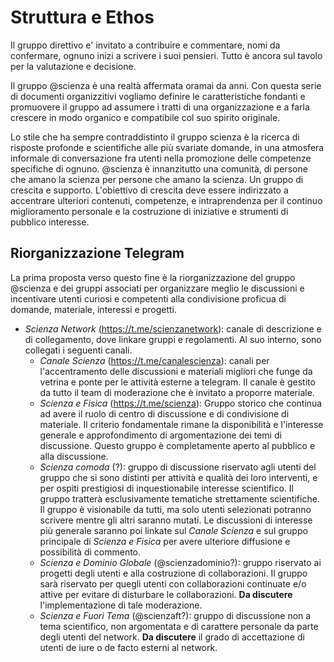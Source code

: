# Struttura e Ethos

Il gruppo direttivo e' invitato a contribuire e commentare, nomi da confermare, ognuno inizi a scrivere i suoi pensieri. Tutto è ancora sul tavolo per la valutazione e decisione.

Il gruppo @scienza è una realtà affermata oramai da anni. Con questa serie di documenti organizzitivi vogliamo definire le caratteristiche fondanti e promuovere il gruppo ad assumere i tratti di una organizzazione e a farla crescere in modo organico e compatibile col suo spirito originale.

Lo stile che ha sempre contraddistinto il gruppo scienza è la ricerca di risposte profonde e scientifiche alle più svariate domande, in una atmosfera informale di conversazione fra utenti nella promozione delle competenze specifiche di ognuno. @scienza è innanzitutto una comunità, di persone che amano la scienza per persone che amano la scienza. Un gruppo di crescita e supporto. L'obiettivo di crescita deve essere indirizzato a accentrare ulteriori contenuti, competenze, e intraprendenza per il continuo miglioramento personale e la costruzione di iniziative e strumenti di pubblico interesse.

## Riorganizzazione Telegram
La prima proposta verso questo fine è la riorganizzazione del gruppo @scienza e dei gruppi associati per organizzare meglio le discussioni e incentivare utenti curiosi e competenti alla condivisione proficua di domande, materiale, interessi e progetti.

- _Scienza Network_ (https://t.me/scienzanetwork): canale di descrizione e di collegamento, dove linkare gruppi e regolamenti. Al suo interno, sono collegati i seguenti canali.
  - _Canale Scienza_ (https://t.me/canalescienza): canali per l'accentramento delle discussioni e materiali migliori che funge da vetrina e ponte per le attività esterne a telegram. Il canale è gestito da tutto il team di moderazione che è invitato a proporre materiale.
  - _Scienza e Fisica_ (https://t.me/scienza): Gruppo storico che continua ad avere il ruolo di centro di discussione e di condivisione di materiale. Il criterio fondamentale rimane la disponibilità e l'interesse generale e approfondimento di argomentazione dei temi di discussione. Questo gruppo è completamente aperto al pubblico e alla discussione.
  - _Scienza comoda_ (?): gruppo di discussione riservato agli utenti del gruppo che si sono distinti per attività e qualità dei loro interventi, e per ospiti prestigiosi di inquestionabile interesse scientifico. Il gruppo tratterà esclusivamente tematiche strettamente scientifiche. Il gruppo è visionabile da tutti, ma solo utenti selezionati potranno scrivere mentre gli altri saranno mutati. Le discussioni di interesse più generale saranno poi linkate sul _Canale Scienza_ e sul gruppo principale di _Scienza e Fisica_ per avere ulteriore diffusione e possibilità di commento.
  - _Scienza e Dominio Globale_ (@scienzadominio?): gruppo riservato ai progetti degli utenti e alla costruzione di collaborazioni. Il gruppo sarà riservato per quegli utenti con collaborazioni continuate e/o attive per evitare di disturbare le collaborazioni. **Da discutere** l'implementazione di tale moderazione.
  - _Scienza e Fuori Tema_ (@scienzaft?): gruppo di discussione non a tema scientifico, non argomentata e di carattere personale da parte degli utenti del network. **Da discutere** il grado di accettazione di utenti de iure o de facto esterni al network.
  
